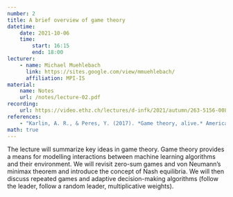 ```yaml
---
number: 2
title: A brief overview of game theory
datetime:
    date: 2021-10-06
    time: 
        start: 16:15
        end: 18:00
lecturer: 
    - name: Michael Muehlebach
      link: https://sites.google.com/view/mmuehlebach/
      affiliation: MPI-IS
material: 
    name: Notes
    url: /notes/lecture-02.pdf
recording:
    url: https://video.ethz.ch/lectures/d-infk/2021/autumn/263-5156-00L/9967ef5e-cf6d-45f7-9280-febf0e434ef2.html
references:
    - "Karlin, A. R., & Peres, Y. (2017). *Game theory, alive.* American Mathematical Society. ISBN:&nbsp;978-1-4704-1982-0. [PDF version available online.](https://homes.cs.washington.edu/~karlin/GameTheoryBook.pdf) **[Chapter 2: Section 2.1–2.3; Chapter 18: Section 18.1–18.3]**"
math: true
---
```


The lecture will summarize key ideas in game theory. 
Game theory provides a means for modelling interactions between machine learning algorithms and their environment. 
We will revisit zero-sum games and von Neumann’s minimax theorem and introduce the concept of Nash equilibria. 
We will then discuss repeated games and adaptive decision-making algorithms (follow the leader, follow a random leader, multiplicative weights).